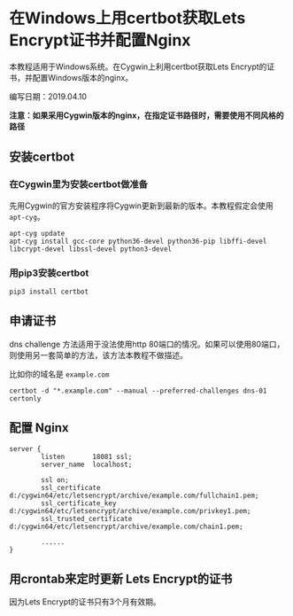 # 在Windows上用certbot获取Lets Encrypt证书并配置Nginx

本教程适用于Windows系统。在Cygwin上利用certbot获取Lets Encrypt的证书，并配置Windows版本的nginx。

编写日期：2019.04.10

**注意：如果采用Cygwin版本的nginx，在指定证书路径时，需要使用不同风格的路径**

## 安装certbot

### 在Cygwin里为安装certbot做准备

先用Cygwin的官方安装程序将Cygwin更新到最新的版本。本教程假定会使用`apt-cyg`。

```
apt-cyg update
apt-cyg install gcc-core python36-devel python36-pip libffi-devel libcrypt-devel libssl-devel python3-devel
```

### 用pip3安装certbot

```
pip3 install certbot
```

## 申请证书

dns challenge 方法适用于没法使用http 80端口的情况。如果可以使用80端口，则使用另一套简单的方法，该方法本教程不做描述。

比如你的域名是 `example.com`

```
certbot -d "*.example.com" --manual --preferred-challenges dns-01 certonly
```

## 配置 Nginx

```
server {
        listen       18081 ssl;
        server_name  localhost;

        ssl on;
        ssl_certificate d:/cygwin64/etc/letsencrypt/archive/example.com/fullchain1.pem;
        ssl_certificate_key d:/cygwin64/etc/letsencrypt/archive/example.com/privkey1.pem;
        ssl_trusted_certificate d:/cygwin64/etc/letsencrypt/archive/example.com/chain1.pem;
        
        ......
}
```

## 用crontab来定时更新 Lets Encrypt的证书

因为Lets Encrypt的证书只有3个月有效期。
